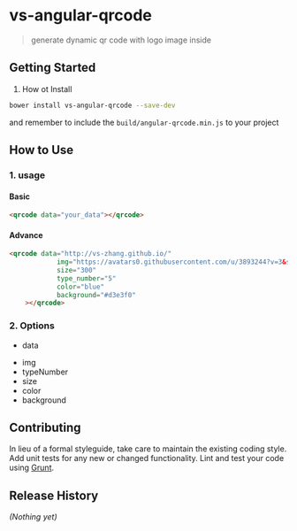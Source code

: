 # vs-angular-qrcode

> generate dynamic qr code with logo image inside

## Getting Started

1. How ot Install

```bash
bower install vs-angular-qrcode --save-dev
```

and remember to include the `build/angular-qrcode.min.js` to your project

## How to Use

### 1. usage

#### Basic

```html
<qrcode data="your_data"></qrcode>
```

#### Advance

```html
<qrcode data="http://vs-zhang.github.io/"
	        img="https://avatars0.githubusercontent.com/u/3893244?v=3&s=460"
	        size="300"
	        type_number="5"
	        color="blue"
	        background="#d3e3f0"
	></qrcode>
```
### 2. Options

* data
- img
- typeNumber
- size
- color
- background


## Contributing
In lieu of a formal styleguide, take care to maintain the existing coding style. Add unit tests for any new or changed functionality. Lint and test your code using [Grunt](http://gruntjs.com/).

## Release History
_(Nothing yet)_
